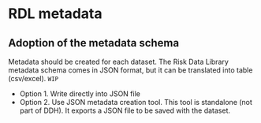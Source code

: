 # RDL metadata

## Adoption of the metadata schema
 Metadata should be created for each dataset. The Risk Data Library metadata schema comes in JSON format, but it can be translated into table (csv/excel). `WIP`

- Option 1. Write directly into JSON file
- Option 2. Use JSON metadata creation tool. This tool is standalone (not part of DDH). It exports a JSON file to be saved with the dataset.


